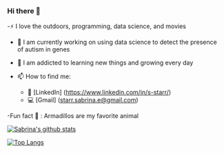 ### Hi there 👋


-:zap: I love the outdoors, programming, data science, and movies
- 🔭 I am currently working on using data science to detect the presence of autism in genes
- 🌱 I am addicted to learning new things and growing every day

- 📫 How to find me:
  - :office: [LinkedIn] (https://www.linkedin.com/in/s-starr/)
  - :computer: [Gmail] (starr.sabrina.e@gmail.com)


-Fun fact :hamster: : Armadillos are my favorite animal



[![Sabrina's github stats](https://github-readme-stats.vercel.app/api?username=sstarr77&count_private=true&show_icons=true&theme=radical&hide_rank=false)](https://github.com/anuraghazra/github-readme-stats)


[![Top Langs](https://github-readme-stats.vercel.app/api/top-langs/?username=sstarr77)](https://github.com/sstarr77/github-readme-stats)
